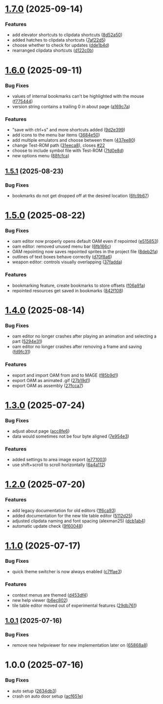 # [1.7.0](https://github.com/ConConner/MAGE-Themes/compare/v1.6.0...v1.7.0) (2025-09-14)


### Features

* add elevator shortcuts to clipdata shortcuts ([8d52a50](https://github.com/ConConner/MAGE-Themes/commit/8d52a5020c7675cfcf2883ed3e24ab99e1bc4432))
* added hatches to clipdata shortcuts ([7af22d5](https://github.com/ConConner/MAGE-Themes/commit/7af22d57f097f3012b99f3db5a097126ce6e546e))
* choose whether to check for updates ([dde1b4d](https://github.com/ConConner/MAGE-Themes/commit/dde1b4d31f436b2e08e334d615185597b32f6ab9))
* rearranged clipdata shortcuts ([d122c0b](https://github.com/ConConner/MAGE-Themes/commit/d122c0b3c361b477cef5bc7255f02eda1520857b))

# [1.6.0](https://github.com/ConConner/MAGE-Themes/compare/v1.5.1...v1.6.0) (2025-09-11)


### Bug Fixes

* values of internal bookmarks can't be highlighted with the mouse ([f775444](https://github.com/ConConner/MAGE-Themes/commit/f77544494c0df89c710ca44255bc2859dbaeb053))
* version string contains a trailing 0 in about page ([a169c7a](https://github.com/ConConner/MAGE-Themes/commit/a169c7abfe6023263f32de28e4883bbaf490d361))


### Features

* "save with ctrl+s" and more shortcuts added ([9d2e399](https://github.com/ConConner/MAGE-Themes/commit/9d2e399954802ac54053c516a96a107ec03742d8))
* add icons to the menu bar items ([3684e50](https://github.com/ConConner/MAGE-Themes/commit/3684e5040078227f5de1193a102eec26c3a73e49))
* add multiple emulators and choose between them ([437ee80](https://github.com/ConConner/MAGE-Themes/commit/437ee80c8971a2bbf61654ae66e3d16b1ff2b416))
* change Test-ROM path ([31eeca8](https://github.com/ConConner/MAGE-Themes/commit/31eeca8d54849c55480ac72ae9d4562fc229855b)), closes [#22](https://github.com/ConConner/MAGE-Themes/issues/22)
* choose to include symbol file with Test-ROM ([7fd0e8d](https://github.com/ConConner/MAGE-Themes/commit/7fd0e8db6451cebba6677f28798920b6835d17a2))
* new options menu ([88fcfca](https://github.com/ConConner/MAGE-Themes/commit/88fcfca9a6013f0ef50c52fa0d2700a480a5408b))

## [1.5.1](https://github.com/ConConner/MAGE-Themes/compare/v1.5.0...v1.5.1) (2025-08-23)


### Bug Fixes

* bookmarks do not get dropped off at the desired location ([6fc9b67](https://github.com/ConConner/MAGE-Themes/commit/6fc9b6786ee14dfa3df6183480c88da0d356027a))

# [1.5.0](https://github.com/ConConner/MAGE-Themes/compare/v1.4.0...v1.5.0) (2025-08-22)


### Bug Fixes

* oam editor now properly opens default OAM even if repointed ([e515853](https://github.com/ConConner/MAGE-Themes/commit/e515853c6b90193355e6e264cecc195b32730161))
* oam editor: removed unused menu bar ([6fb166c](https://github.com/ConConner/MAGE-Themes/commit/6fb166c55531843acb6c78b38df261f2eaa97cc5))
* OAM repointing now saves repointed sprites in the project file ([8deb2fa](https://github.com/ConConner/MAGE-Themes/commit/8deb2fa553d211b37cbc35bfb95b2203290349f1))
* outlines of text boxes behave correctly ([d70f8a6](https://github.com/ConConner/MAGE-Themes/commit/d70f8a66f0bb818a33ba521f7c5d383931c997e4))
* weapon editor: controls visually overlapping ([37fadda](https://github.com/ConConner/MAGE-Themes/commit/37fadda4a817f5739c695bb2c6c58654efb1a6b9))


### Features

* bookmarking feature, create bookmarks to store offsets ([f06a91a](https://github.com/ConConner/MAGE-Themes/commit/f06a91abbc2e5ccd5d24dd3176da934091767779))
* repointed resources get saved in bookmarks ([842f108](https://github.com/ConConner/MAGE-Themes/commit/842f108fcbff3372802eccaf176fdc03d7dcaeba))

# [1.4.0](https://github.com/ConConner/MAGE-Themes/compare/v1.3.0...v1.4.0) (2025-08-14)


### Bug Fixes

* oam editor no longer crashes after playing an animation and selecting a part ([5294e31](https://github.com/ConConner/MAGE-Themes/commit/5294e3123235af4c4a7d80a93e6ddbdbc3fba498))
* oam editor no longer crashes after removing a frame and saving ([fd9fc31](https://github.com/ConConner/MAGE-Themes/commit/fd9fc314317b21065992427455c70ae62f277ee2))


### Features

* export and import OAM from and to MAGE ([f85b9d1](https://github.com/ConConner/MAGE-Themes/commit/f85b9d1852784987cf47949bfcac2d0e8911968b))
* export OAM as animated .gif ([27b19d1](https://github.com/ConConner/MAGE-Themes/commit/27b19d152fdb42a195a37ed12596b4e2d8ce7361))
* export OAM as assembly ([27fcca7](https://github.com/ConConner/MAGE-Themes/commit/27fcca70fa01c1ec232ff8d712be4d487c0d4aac))

# [1.3.0](https://github.com/ConConner/MAGE-Themes/compare/v1.2.0...v1.3.0) (2025-07-24)


### Bug Fixes

* adjust about page ([acc8fe6](https://github.com/ConConner/MAGE-Themes/commit/acc8fe63863594321e8bd5d0c987273c592d3663))
* data would sometimes not be four byte aligned ([7e954e3](https://github.com/ConConner/MAGE-Themes/commit/7e954e3e4ae00392e7c3eaa30424dc9233e0852b))


### Features

* added settings to area image export ([e771003](https://github.com/ConConner/MAGE-Themes/commit/e77100380c9307909849459d3f080123273abcdc))
* use shift+scroll to scroll horizontally ([6a4a112](https://github.com/ConConner/MAGE-Themes/commit/6a4a112d85c354c4a902e2c3caf02a3b99cb6a94))

# [1.2.0](https://github.com/ConConner/MAGE-Themes/compare/v1.1.0...v1.2.0) (2025-07-20)


### Features

* add legacy documentation for old editors ([1f6ca93](https://github.com/ConConner/MAGE-Themes/commit/1f6ca931795bf025a38ed549b1ef7b5a9f4f055e))
* added documentation for the new tile table editor ([5112d25](https://github.com/ConConner/MAGE-Themes/commit/5112d2514bc5d83f072ed990315eb4432d7865b5))
* adjusted clipdata naming and font spacing (alexman25) ([dcb1ab4](https://github.com/ConConner/MAGE-Themes/commit/dcb1ab4603fb226811c5711307c868dbd990dfb9))
* automatic update check ([9f60048](https://github.com/ConConner/MAGE-Themes/commit/9f60048eb72d771b6998a643a5f959eeb0fa26c1))

# [1.1.0](https://github.com/ConConner/MAGE-Themes/compare/v1.0.1...v1.1.0) (2025-07-17)


### Bug Fixes

* quick theme switcher is now always enabled ([c7ffae3](https://github.com/ConConner/MAGE-Themes/commit/c7ffae3960d924ef7976d45e4efd9fa98bd592db))


### Features

* context menus are themed ([d453df4](https://github.com/ConConner/MAGE-Themes/commit/d453df4f326b246afdc7f8cfeffa501f9783291e))
* new help viewer ([b6ec802](https://github.com/ConConner/MAGE-Themes/commit/b6ec8020b05f288cabffae2ed1cfb356d12bb809))
* tile table editor moved out of experimental features ([29db761](https://github.com/ConConner/MAGE-Themes/commit/29db761f45edc22a25cff82ce167149ba912f215))

## [1.0.1](https://github.com/ConConner/MAGE-Themes/compare/v1.0.0...v1.0.1) (2025-07-16)


### Bug Fixes

* remove new helpviewer for new implementation later on ([65868a8](https://github.com/ConConner/MAGE-Themes/commit/65868a89588c1b2fa715745794a935c1445a9961))

# 1.0.0 (2025-07-16)


### Bug Fixes

* auto setup ([2634db3](https://github.com/ConConner/MAGE-Themes/commit/2634db30cef955d7268cf15c7fa0511942cbf99b))
* crash on auto door setup ([acf651e](https://github.com/ConConner/MAGE-Themes/commit/acf651e612c016d86eba6eeb66fa87fc0dde47b5))
